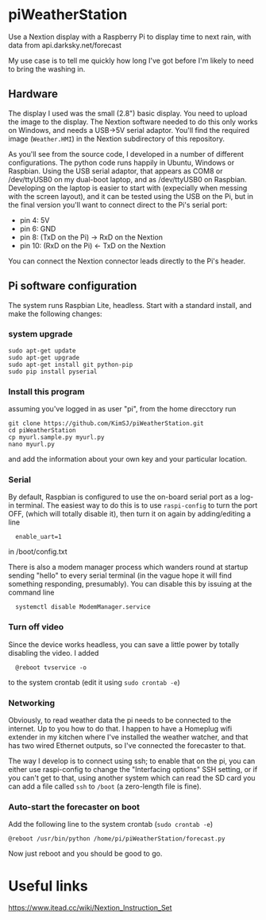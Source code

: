 # piWeatherStation
Use a Nextion display with a Raspberry Pi to display time to next rain, with data from api.darksky.net/forecast

My use case is to tell me quickly how long I've got before I'm likely to need to bring the washing in.

## Hardware

The display I used was the small (2.8") basic display. You need to upload the image to the display. The Nextion software needed to do this only works on Windows, and needs a USB->5V serial adaptor. You'll find the required image (`Weather.HMI`) in the Nextion subdirectory of this repository.

As you'll see from the source code, I developed in a number of different configurations. The python code runs happily in Ubuntu, Windows or Raspbian. Using the USB serial adaptor, that appears as COM8 or /dev/ttyUSB0 on my dual-boot laptop, and as /dev/ttyUSB0 on Raspbian. Developing on the laptop is easier to start with (expecially when messing with the screen layout), and it can be tested using the USB on the Pi, but in the final version you'll want to connect direct to the Pi's serial port:

* pin 4: 5V
* pin 6: GND
* pin 8: (TxD on the Pi) -> RxD on the Nextion
* pin 10: (RxD on the Pi) <- TxD on the Nextion

You can connect the Nextion connector leads directly to the Pi's header.
## Pi software configuration
The system runs Raspbian Lite, headless. Start with a standard install, and make the following changes:

### system upgrade
    sudo apt-get update
    sudo apt-get upgrade
    sudo apt-get install git python-pip
    sudo pip install pyserial

### Install this program
assuming you've logged in as user "pi", from the home direcctory run

    git clone https://github.com/KimSJ/piWeatherStation.git
    cd piWeatherStation
    cp myurl.sample.py myurl.py
    nano myurl.py
    
and add the information about your own key and your particular location.

### Serial
By default, Raspbian is configured to use the on-board serial port as a log-in terminal. The easiest way to do this is to use `raspi-config` to turn the port OFF, (which will totally disable it), then turn it on again by adding/editing a line

      enable_uart=1

in /boot/config.txt

There is also a modem manager process which wanders round at startup sending "hello" to every serial terminal (in the vague hope it will find something responding, presumably). You can disable this by issuing at the command line

      systemctl disable ModemManager.service
### Turn off video
Since the device works headless, you can save a little power by totally disabling the video. I added

      @reboot tvservice -o

to the system crontab (edit it using `sudo crontab -e`)

### Networking
Obviously, to read weather data the pi needs to be connected to the internet. Up to you how to do that. I happen to have a Homeplug wifi extender in my kitchen where I've installed the weather watcher, and that has two wired Ethernet outputs, so I've connected the forecaster to that.

The way I develop is to connect using ssh; to enable that on the pi, you can either use raspi-config to change the "Interfacing options" SSH setting, or if you can't get to that, using another system which can read the SD card you can add a file called `ssh` to `/boot` (a zero-length file is fine).

### Auto-start the forecaster on boot
Add the following line to the system crontab (`sudo crontab -e`)

    @reboot /usr/bin/python /home/pi/piWeatherStation/forecast.py

Now just reboot and you should be good to go.

# Useful links

https://www.itead.cc/wiki/Nextion_Instruction_Set
